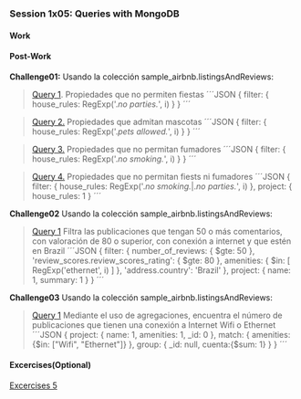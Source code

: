 ### Session 1x05: Queries with MongoDB

#### Work

#### Post-Work
**Challenge01:** Usando la colección sample_airbnb.listingsAndReviews:
> [Query 1](Challenge01/Query01.json). Propiedades que no permiten fiestas
´´´JSON
{
 filter: {
  house_rules: RegExp('.*no parties.*', i)
 }
}
´´´

> [Query 2.](Challenge01/Query02.json) Propiedades que admitan mascotas
´´´JSON
{
 filter: {
  house_rules: RegExp('.*pets allowed.*', i)
 }
}
´´´

> [Query 3.](Challenge01/Query03.json) Propiedades que no permitan fumadores
´´´JSON
{
 filter: {
  house_rules: RegExp('.*no smoking.*', i)
 }
}
´´´

> [Query 4.](Challenge01/Query04.json) Propiedades que no permitan fiests ni fumadores
´´´JSON
{
 filter: {
  house_rules: RegExp('.*no smoking.*|.*no parties.*', i)
 },
 project: {
  house_rules: 1
 }
´´´

**Challenge02** Usando la colección sample_airbnb.listingsAndReviews:
> [Query 1](Challenge02/Query01.json) Filtra las publicaciones que tengan 50
> o más comentarios, con valoración de 80 o superior, con conexión a internet y
> que estén en Brazil
´´´JSON
{
 filter: {
  number_of_reviews: {
   $gte: 50
  },
  'review_scores.review_scores_rating': {
   $gte: 80
  },
  amenities: {
   $in: [
    RegExp('ethernet', i)
   ]
  },
  'address.country': 'Brazil'
 },
 project: {
  name: 1,
  summary: 1
 }
}
´´´

**Challenge03** Usando la colección sample_airbnb.listingsAndReviews:
> [Query 1](Challenge03/Query01.json) Mediante el uso de agregaciones, encuentra
>el número de publicaciones que tienen una conexión a Internet Wifi o Ethernet
´´´JSON
{
  project: {
    name: 1,
    amenities: 1,
    _id: 0
  },
  match: {
    amenities: {$in: ["Wifi", "Ethernet"]}
  },
  group: {
    _id: null,
    cuenta:{$sum: 1}
  }
}
´´´

#### Excercises(Optional)
[Excercises 5](Excercises/README.md)
